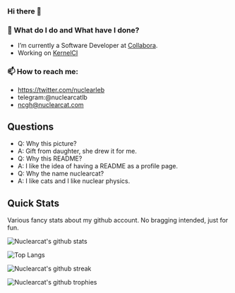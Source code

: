 ### Hi there 👋

### 🌱 What do I do and What have I done? 
* I’m currently a Software Developer at [Collabora](https://collabora.com).
* Working on [KernelCI](https://github.com/kernelci/)

### 📫 How to reach me: 
* https://twitter.com/nuclearleb
* telegram:@nuclearcatlb
* ncgh@nuclearcat.com

## Questions

- Q: Why this picture?
- A: Gift from daughter, she drew it for me.
- Q: Why this README?
- A: I like the idea of having a README as a profile page.
- Q: Why the name nuclearcat?
- A: I like cats and I like nuclear physics.

## Quick Stats

Various fancy stats about my github account. No bragging intended, just for fun.

![Nuclearcat's github stats](https://github-readme-stats.vercel.app/api?username=nuclearcat&show_icons=true&theme=radical)

![Top Langs](https://github-readme-stats.vercel.app/api/top-langs/?username=nuclearcat&layout=compact&theme=radical)

![Nuclearcat's github streak](https://github-readme-streak-stats.herokuapp.com/?user=nuclearcat&theme=radical)

![Nuclearcat's github trophies](https://github-profile-trophy.vercel.app/?username=nuclearcat&theme=radical)
